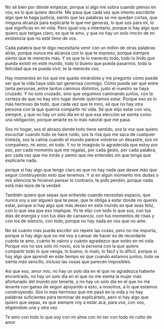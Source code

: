 No sé bien por dónde empezar, porque si algo me sobra cuando pienso en vos, es lo que quiero decirte. Me pasa que cada vez que intento escribirte algo que te haga justicia, siento que las palabras se me quedan cortas, que ninguna alcanza para explicarte lo que me generas, lo que sos para mí, lo que significas en mi vida. Pero igual voy a intentarlo, porque si hay algo que quiero que tengas claro, es que te amo, y que no hay un solo rincón de mi existencia que no esté lleno de vos.

Cada palabra que te digo necesitaría venir con un millón de otras palabras atrás, porque nunca me alcanza con lo que te expreso, porque siempre siento que te merecés más. Y es que te lo merecés todo, todo lo lindo que pueda existir en este mundo, todo lo bueno que pueda pasarnos, toda la felicidad que se pueda vivir, te la merecés vos.

Hay momentos en los que me quedo mirándote y me pregunto cómo puede ser que la vida haya sido tan generosa conmigo. Cómo puede ser que entre tanta personas ,entre tantos caminos distintos, justo el nuestro se haya cruzado. Y no solo cruzado, sino que seguimos caminando juntos, con la certeza de que no hay otro lugar donde querríamos estar. Porque eso es lo más hermoso de todo, que cada vez que te miro, sé que no hay otra persona con la que querría compartir mi vida. Sé que elijo estar con vos, siempre, y que no hay un solo día en el que esa elección se sienta como una obligación, porque amarte es lo más natural que me pasa.

Sos mi hogar, sos el abrazo donde todo tiene sentido, sos la voz que quiero escuchar cuando todo se hace ruido, sos la risa que me saca de cualquier tristeza, sos la calma cuando el mundo parece volverse un desastre, sos mi compañero, mi amor, mi todo. Y no te imaginás lo agradecida que estoy por eso, por cada momento que me regalas, por cada gesto, por cada palabra, por cada vez que me mirás y siento que me entendés sin que tenga que explicarte nada.

 porque si hay algo que tengo claro es que no hay nada que desee más que seguir construyendo esto que tenemos. Y si en algún momento mis dudas o mis silencios te hicieron pensar lo contrario, te pido perdón, porque nada está más lejos de la verdad.

También quiero que sepas que entiendo cuando necesitas espacio, que nunca voy a ser alguien que te pese, que te obliga a estar donde no querés estar, porque si hay algo que más deseo en este mundo es que seas feliz, con lo que sea que eso implique. Yo te elijo con todo lo que sos, con tus días de energía y con tus días de cansancio, con tus momentos de risas y con los de silencio, con todo, porque no hay nada en vos que no ame.

No sé cuánto más pueda escribir sin repetir las cosas, pero no me importa, porque si hay algo que no me voy a cansar de hacer es de recordarte cuánto te amo, cuánto te valoro y cuánto agradezco que estés en mi vida. Porque vos no sos solo mi novio, sos la persona con la que quiero compartir todo lo que venga, lo bueno, lo malo, lo fácil y lo difícil, porque si hay algo que aprendí en este tiempo es que cuando estamos juntos, todo se siente más sencillo, incluso las cosas que parecen imposibles.

Así que eso, amor mío, no hay un solo día en el que no agradezca haberte encontrado, no hay un solo día en el que no me sienta la mujer más afortunado del mundo por tenerte, y no hay un solo día en el que no me levante con ganas de seguir apoyando a esto, a nosotros, a lo que estamos construyendo. Sos lo más hermoso que me pasó en la vida y no hay palabras suficientes para terminar de explicártelo, pero si hay algo que quiero que sepas, es que siempre voy a estar acá, para vos, con vos, eligiéndote una y otra vez.

Te amo con todo lo que soy con mi alma con mi ser con todo mi rulito de amor
